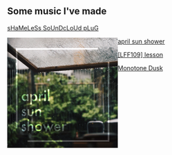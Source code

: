 Some music I've made
---

[sHaMeLeSs SoUnDcLoUd pLuG](https://soundcloud.com/i_sentient)

<a href="https://soundcloud.com/i_sentient/april-sun-shower"><img src="images/aprilsunshowers.png" align="left" height="256" width="256" ></a>

[april sun shower](https://soundcloud.com/i_sentient/april-sun-shower)

[\[LFF109\] lesson](https://soundcloud.com/i_sentient/lff-109-lesson)

[Monotone Dusk](https://soundcloud.com/i_sentient/monotone-dusk)
